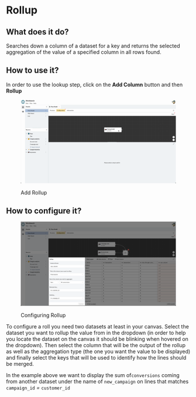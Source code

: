 # Rollup

## What does it do?

Searches down a column of a dataset for a key and returns the selected aggregation of the value of a specified column in all rows found.

## How to use it?

In order to use the lookup step, click on the **Add Column** button and then **Rollup**&#x20;

<figure><img src="../../../../../.gitbook/assets/Screen Cast 2022-09-08 at 6.32.11 PM.gif" alt=""><figcaption><p>Add Rollup</p></figcaption></figure>

## How to configure it?

<figure><img src="../../../../../.gitbook/assets/image (1).png" alt=""><figcaption><p>Configuring Rollup</p></figcaption></figure>

To configure a roll you need two datasets at least in your canvas. Select the dataset you want to rollup the value from in the dropdown (in order to help you locate the dataset on the canvas it should be blinking when hovered on the dropdown). Then select the column that will be the output of the rollup as well as the aggregation type (the one you want the value to be displayed) and finally select the keys that will be used to identify how the lines should be merged.

In the example above we want to display the sum of`conversions`  coming from another dataset under the name of  `new_campaign` on lines that matches `campaign_id` _=_ `customer_id`
